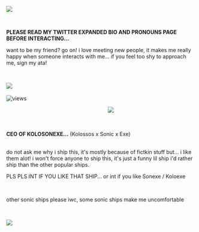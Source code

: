 ![
](https://64.media.tumblr.com/db9ff873468e8a4d06b5b06d0c583bcf/e76faec27ac673e0-f1/s1280x1920/2ebee89017620082421c281d30a6178156a70e45.pnj)

 ⠀⠀⠀⠀⠀⠀⠀⠀⠀⠀⠀⠀⠀⠀⠀⠀⠀⠀⠀⠀⠀⠀⠀⠀⠀⠀
 
**PLEASE READ MY TWITTER EXPANDED BIO AND PRONOUNS PAGE BEFORE INTERACTING...**

want to be my friend? go on! i love meeting new people, it makes me really happy when someone interacts with me... if you feel too shy to approach me, sign my ata!

 ⠀⠀⠀⠀⠀⠀⠀⠀⠀⠀⠀⠀⠀⠀⠀⠀⠀⠀⠀⠀⠀⠀⠀⠀⠀⠀

![](https://64.media.tumblr.com/06c25249a5b6bacf3f96fe99f3bd330e/04d9330141ccd020-cc/s1280x1920/24767139a5db8a43ac45635d02a84066ca37a1cb.pnj)
⠀⠀⠀⠀⠀⠀⠀⠀⠀⠀⠀⠀⠀⠀⠀⠀⠀⠀⠀⠀⠀⠀⠀⠀⠀⠀

![views](https://komarev.com/ghpvc/?username=ssoniko&abbreviated=true&&color=6a040f&label=SOUL+VISITORS+:)

⠀⠀⠀⠀⠀⠀⠀⠀⠀⠀⠀⠀⠀⠀⠀⠀⠀⠀⠀⠀⠀⠀⠀⠀⠀⠀
![](https://64.media.tumblr.com/06c25249a5b6bacf3f96fe99f3bd330e/04d9330141ccd020-cc/s1280x1920/24767139a5db8a43ac45635d02a84066ca37a1cb.pnj) 

⠀⠀⠀⠀⠀⠀⠀⠀⠀⠀⠀⠀⠀⠀⠀⠀⠀⠀⠀⠀⠀⠀⠀⠀⠀⠀

**CEO OF KOLOSONEXE...**  (Kolossos x Sonic x Exe)
⠀⠀⠀⠀⠀⠀⠀⠀⠀⠀⠀⠀⠀⠀⠀⠀⠀⠀⠀⠀⠀⠀⠀⠀⠀⠀

do not ask me why i ship this, it's mostly because of fictkin stuff but... i like them alot! i won't force anyone to ship this, it's just a funny lil ship i'd rather ship than the other popular ships.
⠀⠀⠀⠀⠀⠀⠀⠀⠀⠀⠀⠀⠀⠀⠀⠀⠀⠀⠀⠀⠀⠀⠀⠀⠀

PLS PLS INT IF YOU LIKE THAT SHIP... or int if you like Sonexe / Koloexe

 ⠀⠀⠀⠀⠀⠀⠀⠀⠀⠀⠀⠀⠀⠀⠀⠀⠀⠀⠀⠀⠀⠀⠀⠀⠀⠀
 

other sonic ships please iwc, some sonic ships make me uncomfortable

 ⠀⠀⠀⠀⠀⠀⠀⠀⠀⠀⠀⠀⠀⠀⠀⠀⠀⠀⠀⠀⠀⠀⠀⠀⠀⠀
 
![](https://64.media.tumblr.com/1572c4123a6e5f7a79f6c9f63f74f7da/e76faec27ac673e0-50/s1280x1920/ccfa30df512356fab7ad973f42ef2fcd85cede9d.pnj)
